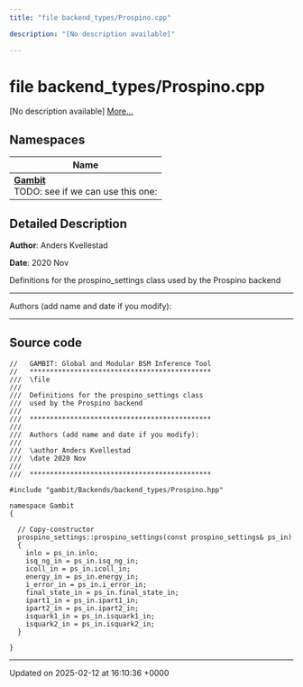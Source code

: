 ```yaml
---
title: "file backend_types/Prospino.cpp"

description: "[No description available]"

---
```


# file backend_types/Prospino.cpp

[No description available] [More...](#detailed-description)

## Namespaces

| Name           |
| -------------- |
| **[Gambit](/documentation/code/namespaces/namespacegambit/)** <br>TODO: see if we can use this one:  |

## Detailed Description


**Author**: Anders Kvellestad 

**Date**: 2020 Nov

Definitions for the prospino_settings class used by the Prospino backend



------------------

Authors (add name and date if you modify):



------------------




## Source code

```
//   GAMBIT: Global and Modular BSM Inference Tool
//   *********************************************
///  \file
///
///  Definitions for the prospino_settings class
///  used by the Prospino backend
///
///  *********************************************
///
///  Authors (add name and date if you modify):
///
///  \author Anders Kvellestad
///  \date 2020 Nov
///
///  *********************************************

#include "gambit/Backends/backend_types/Prospino.hpp"

namespace Gambit
{

  // Copy-constructor
  prospino_settings::prospino_settings(const prospino_settings& ps_in)
  {
    inlo = ps_in.inlo;
    isq_ng_in = ps_in.isq_ng_in;
    icoll_in = ps_in.icoll_in;
    energy_in = ps_in.energy_in;
    i_error_in = ps_in.i_error_in;
    final_state_in = ps_in.final_state_in;
    ipart1_in = ps_in.ipart1_in;
    ipart2_in = ps_in.ipart2_in;
    isquark1_in = ps_in.isquark1_in;
    isquark2_in = ps_in.isquark2_in;
  }

}
```


-------------------------------

Updated on 2025-02-12 at 16:10:36 +0000
